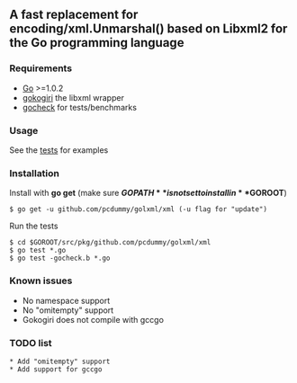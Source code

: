 ## A fast replacement for encoding/xml.Unmarshal() based on Libxml2 for the Go programming language

### Requirements

* [Go](http://golang.org/doc/install) >=1.0.2
* [gokogiri](https://github.com/moovweb/gokogiri) the libxml wrapper
* [gocheck](http://labix.org/gocheck) for tests/benchmarks 


### Usage

See the [tests](https://github.com/pcdummy/golxml/blob/master/xml/xml_test.go) for examples 


### Installation

Install with **go get** (make sure **$GOPATH** is not set to install in **$GOROOT**)

	$ go get -u github.com/pcdummy/golxml/xml (-u flag for "update")


Run the tests

	$ cd $GOROOT/src/pkg/github.com/pcdummy/golxml/xml
	$ go test *.go
	$ go test -gocheck.b *.go

### Known issues

* No namespace support
* No "omitempty" support
* Gokogiri does not compile with gccgo

### TODO list

	* Add "omitempty" support
	* Add support for gccgo